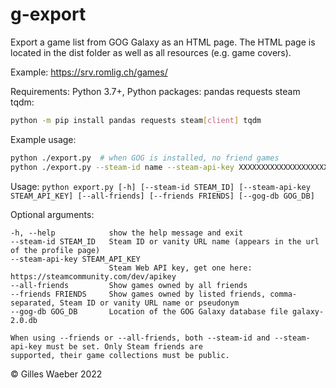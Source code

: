 g-export
========
Export a game list from GOG Galaxy as an HTML page.
The HTML page is located in the dist folder as well as all resources (e.g. game covers).

Example: https://srv.romlig.ch/games/

Requirements: Python 3.7+, Python packages: pandas requests steam tqdm:
```sh
python -m pip install pandas requests steam[client] tqdm
```

Example usage:
```sh
python ./export.py  # when GOG is installed, no friend games
python ./export.py --steam-id name --steam-api-key XXXXXXXXXXXXXXXXXXXXXXXX --all-friends
```

Usage: `python export.py [-h] [--steam-id STEAM_ID] [--steam-api-key STEAM_API_KEY] [--all-friends] [--friends FRIENDS]
[--gog-db GOG_DB]`

Optional arguments:
```
-h, --help            show the help message and exit
--steam-id STEAM_ID   Steam ID or vanity URL name (appears in the url of the profile page)
--steam-api-key STEAM_API_KEY
                      Steam Web API key, get one here: https://steamcommunity.com/dev/apikey
--all-friends         Show games owned by all friends
--friends FRIENDS     Show games owned by listed friends, comma-separated, Steam ID or vanity URL name or pseudonym
--gog-db GOG_DB       Location of the GOG Galaxy database file galaxy-2.0.db

When using --friends or --all-friends, both --steam-id and --steam-api-key must be set. Only Steam friends are
supported, their game collections must be public.
```

© Gilles Waeber 2022
